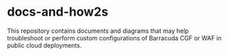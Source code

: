 # docs-and-how2s

This repository contains documents and diagrams that may help troubleshoot or perform custom configurations of Barracuda CGF or WAF in public cloud deployments. 

